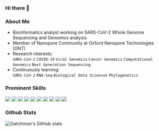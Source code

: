 ### Hi there 👋

### About Me
* Bioinformatics analyst working on SARS-CoV-2 Whole Genome Sequencing and Genomics analysis
* Member of Nanopore Community at Oxford Nanopore Technologies (ONT)
* Research interests: <br>
  `SARS-CoV-2` `COVID-19` `Viral Genomics` `Cancer Genomics` `Computational Genomics` `Next Generation Sequencing`
* Continuously learning: <br>
  `SARS-CoV-2` `RNA-Seq` `Biological Data Sciences` `Phylogenetics`

### Prominent Skills
![](https://img.shields.io/badge/OS-Linux-informational?style=flat&logo=Linux&logoColor=white&color=007ACC)
![](https://img.shields.io/badge/OS-MacOS-informational?style=flat&logo=MacOS&logoColor=white&color=007ACC)
![](https://img.shields.io/badge/IDE-Jupyter-informational?style=flat&logo=Jupyter&logoColor=white&color=F37626)
![](https://img.shields.io/badge/IDE-R_Studio-informational?style=flat&logo=RStudio&logoColor=white&color=75AADB)
![](https://img.shields.io/badge/IDE-Pycharm-informational?style=flat&logo=Pycharm&logoColor=white&color=E0D600)
![](https://img.shields.io/badge/Language-Python-informational?style=flat&logo=Python&logoColor=white&color=3776AB)
![](https://img.shields.io/badge/Language-R-informational?style=flat&logo=R&logoColor=white&color=276DC3)
![](https://img.shields.io/badge/Language-Bash-informational?style=flat&logo=GNUBash&logoColor=white&color=4EAA25)
![](https://img.shields.io/badge/EDA-Pandas-informational?style=flat&logo=Pandas&logoColor=white&color=150458)
![](https://img.shields.io/badge/EDA-NumPy-informational?style=flat&logo=Numpy&logoColor=white&color=013243)

### Github Stats
![Gatchmon's GitHub stats](https://github-readme-streak-stats.herokuapp.com/?user=Gatchmon)
